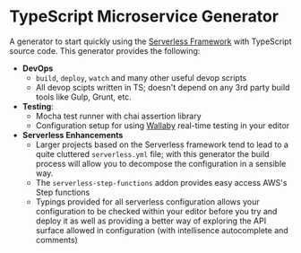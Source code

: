 # TypeScript Microservice Generator

A generator to start quickly using the [Serverless Framework](https://serverless.com/) with TypeScript
source code. This generator provides the following:

* **DevOps**
  * `build`, `deploy`, `watch` and many other useful devop scripts
  * All devop scipts written in TS; doesn't depend on any 3rd party build tools like Gulp, Grunt, etc.
* **Testing**:
  * Mocha test runner with chai assertion library
  * Configuration setup for using [Wallaby](http://wallabyjs.com) real-time testing in your editor
* **Serverless Enhancements**
  * Larger projects based on the Serverless framework tend to lead to a quite cluttered `serverless.yml` file; with this generator the build process will allow you to decompose the configuration in a sensible way.
  * The `serverless-step-functions` addon provides easy access AWS's Step functions
  * Typings provided for all serverless configuration allows your configuration to be checked within your editor before you try and deploy it as well as providing a better way of exploring the API surface allowed in configuration (with intellisence autocomplete and comments)
